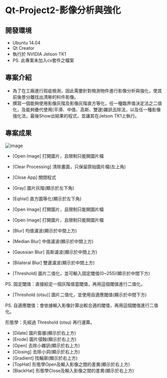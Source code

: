 # Qt-Project2-影像分析與強化

## 開發環境

- Ubuntu 14.04
- Qt Creator
- 執行於 NVIDIA Jetson TK1
- PS. 此專案未加入cv套件之檔案

## 專案介紹

- 為了在工廠進行瑕疵檢測，因此需要針對檢測物件進行影像分析與強化，使其前後景分離找出清晰的料件影像。
- 撰寫一個能夠使用影像灰階及影像灰階直方等化，任一種臨界值決定法之二值化，及能夠疊代使用(平滑、中值、高斯、雙邊)雜訊去除法，以及任一種影像強化法，最後Show出結果的程式，並讓其在Jetson TK1上執行。

## 專案成果

![image](https://cdn1-t17-techbang.pixfs.net/system/attached_images/2018/10/246189/original/5b6619e75331af25244613df50f591ac.png)

- [Open Image] 打開圖片，且限制只能開圖片檔
- [Clear Processing] 清除畫面，只保留原始圖片檔(左上角)
- [Close App] 關閉程式
- [Gray] 圖片灰階(顯示於左下角)
- [Eqhist] 直方圖等化(顯示於左下角)
- [Open Image] 打開圖片，且限制只能開圖片檔
- [Open Image] 打開圖片，且限制只能開圖片檔

- [Blur] 均值濾波(顯示於中間上方)
- [Median Blur] 中值濾波(顯示於中間上方)
- [Gaussian Blur] 高斯濾波(顯示於中間上方)
- [Bilateral Blur] 雙邊濾波(顯示於中間上方)
- [Threshold] 圖片二值化，並可輸入固定閾值(0~255)(顯示於中間下方)

PS. 固定閾值：直接給定一個灰階值當閾值，再用這個閾值進行二值化。
- [Threshold (otsu)] 圖片二值化，並使用自適應閾值(顯示於中間下方)

PS. 自適應閾值：會依據輸入影像計算出較合適的閾值，再用這個閾值進行二值化。

形態學：先經過 Threshold (otsu) 再行運算。
- [Dilate] 圖片膨脹(顯示於右上方)
- [Erode] 圖片侵蝕(顯示於右上方)
- [Open] 去除小雜訊(顯示於右上方)
- [Closing] 去除小洞(顯示於右上方)
- [Gradient] 找輪廓(顯示於右上方)
- [TopHat] 形態學Open及輸入影像之間的差異(顯示於右上方)
- [BlackHat] 形態學Close及輸入影像之間的差異(顯示於右上方)
